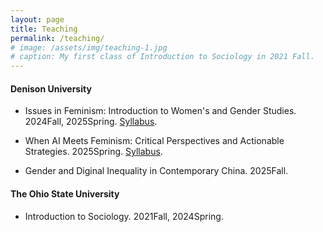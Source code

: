 ```yaml
---
layout: page
title: Teaching
permalink: /teaching/
# image: /assets/img/teaching-1.jpg
# caption: My first class of Introduction to Sociology in 2021 Fall. 
---
```


#### Denison University

* Issues in Feminism: Introduction to Women's and Gender Studies. 2024Fall, 2025Spring. [Syllabus](https://yaoman1324.github.io/assets/files/[public]WGST101_QS290-7_SP_2025_Syllabus.pdf).

* When AI Meets Feminism: Critical Perspectives and Actionable Strategies. 2025Spring. [Syllabus](https://yaoman1324.github.io/assets/files/[public]WGST286_DA286-01_SP_2025_Syllabus.pdf).

* Gender and Diginal Inequality in Contemporary China. 2025Fall.


#### The Ohio State University

* Introduction to Sociology. 2021Fall, 2024Spring.
